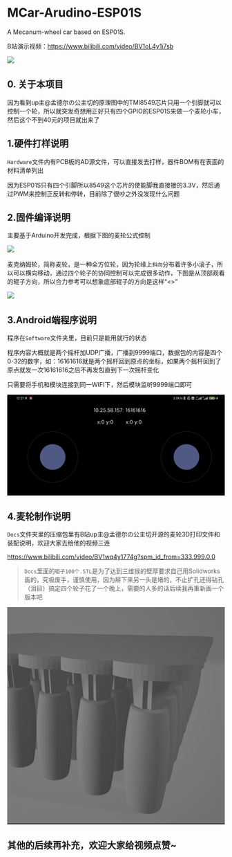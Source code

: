 # MCar-Arudino-ESP01S
A Mecanum-wheel car based on ESP01S.

B站演示视频：https://www.bilibili.com/video/BV1oL4y1i7sb

![](/5.Img/img_1.jpg)

## 0. 关于本项目

因为看到up主@孟德尔の公主切的原理图中的TMI8549芯片只用一个引脚就可以控制一个轮，所以就突发奇想用正好只有四个GPIO的ESP01S来做一个麦轮小车，然后这个不到40元的项目就出来了



## 1.硬件打样说明

`Hardware`文件内有PCB板的AD源文件，可以直接发去打样，器件BOM有在表面的材料清单列出

因为ESP01S只有四个引脚所以8549这个芯片的使能脚我直接接的3.3V，然后通过PWM来控制正反转和停转，目前除了很吵之外没发现什么问题



## 2.固件编译说明

主要基于Arduino开发完成，根据下图的麦轮公式控制

![](/4.Docs/麦轮公式.jpg)



麦克纳姆轮，简称麦轮，是一种全方位轮，因为轮缘上`斜向`分布着许多小滚子，所以可以横向移动，通过四个轮子的协同控制可以完成很多动作，下图是从顶部观看的辊子方向，所以合力参考可以想象底部辊子的方向是这样“<>”

![](/4.Docs/麦轮控制.jpg)



## 3.Android端程序说明

程序在`Software`文件夹里，目前只是能用就行的状态

程序内容大概就是两个摇杆加UDP广播，广播到9999端口，数据包的内容是四个0-32的数字，如：16161616就是两个摇杆回到原点的坐标，如果两个摇杆回到了原点就发一次16161616之后不再发包直到下一次摇杆变化

只需要将手机和模块连接到同一WIFI下，然后模块监听9999端口即可

![](/5.Img/img_2.jpg)



## 4.麦轮制作说明

`Docs`文件夹里的压缩包里有B站up主@孟德尔の公主切开源的麦轮3D打印文件和装配说明，欢迎大家去给他的视频三连

https://www.bilibili.com/video/BV1wq4y1774g?spm_id_from=333.999.0.0



>  `Docs`里面的`辊子100个.STL`是为了达到三维猴的壁厚要求自己用Solidworks画的，究极废手，谨慎使用，因为掰下来另一头是堵的，不止扩孔还得钻孔（泪目）搞定四个轮子花了一个晚上，需要的人多的话后续我再重新画一个版本吧

![](/5.Img/img_3.jpg)



## 其他的后续再补充，欢迎大家给视频点赞~

